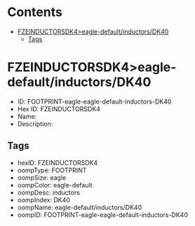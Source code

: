



Contents
========

* [FZEINDUCTORSDK4>eagle-default/inductors/DK40](#fzeinductorsdk4eagle-defaultinductorsdk40)
	* [Tags](#tags)

# FZEINDUCTORSDK4>eagle-default/inductors/DK40

- ID: FOOTPRINT-eagle-eagle-default-inductors-DK40
- Hex ID: FZEINDUCTORSDK4
- Name: 
- Description: 

## Tags

- hexID: FZEINDUCTORSDK4
- oompType: FOOTPRINT
- oompSize: eagle
- oompColor: eagle-default
- oompDesc: inductors
- oompIndex: DK40
- oompName: eagle-default/inductors/DK40
- oompID: FOOTPRINT-eagle-eagle-default-inductors-DK40
